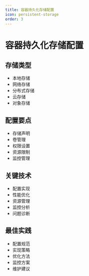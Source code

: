 ```yaml
---
title: 容器持久化存储配置
icon: persistent-storage
order: 3
---
```


# 容器持久化存储配置

## 存储类型
- 本地存储
- 网络存储
- 分布式存储
- 云存储
- 对象存储

## 配置要点
- 存储声明
- 卷管理
- 权限设置
- 资源限制
- 监控管理

## 关键技术
- 配置实现
- 性能优化
- 资源管理
- 监控分析
- 问题诊断

## 最佳实践
- 配置规范
- 实现策略
- 优化方法
- 监控方案
- 维护建议
